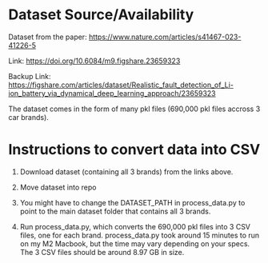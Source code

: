 # Dataset Source/Availability

Dataset from the paper: https://www.nature.com/articles/s41467-023-41226-5

Link: https://doi.org/10.6084/m9.figshare.23659323

Backup Link: https://figshare.com/articles/dataset/Realistic_fault_detection_of_Li-ion_battery_via_dynamical_deep_learning_approach/23659323

The dataset comes in the form of many pkl files (690,000 pkl files accross 3 car brands). 

# Instructions to convert data into CSV

1. Download dataset (containing all 3 brands) from the links above.

2. Move dataset into repo

3. You might have to change the DATASET_PATH in process_data.py to point to the main dataset folder that contains all 3 brands.

3. Run process_data.py, which converts the 690,000 pkl files into 3 CSV files, one for each brand. process_data.py took around 15 minutes to run on my M2 Macbook, but the time may vary depending on your specs. The 3 CSV files should be around 8.97 GB in size.